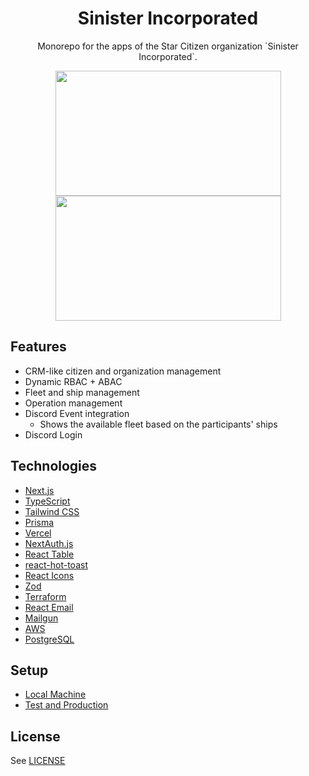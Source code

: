<h1 align="center">Sinister Incorporated</h1>

<p align="center">Monorepo for the apps of the Star Citizen organization `Sinister Incorporated`.</p>

<p align="center">
  <a href="https://github.com/simonknittel/sinister-incorporated/blob/develop/docs/screenshot-dashboard.png" style="display: block;">
    <img src="https://github.com/simonknittel/sinister-incorporated/blob/develop/docs/screenshot-dashboard.png?raw=true" height="200" width="361">
  </a>

  <a href="https://github.com/simonknittel/sinister-incorporated/blob/develop/docs/screenshot-spynet-citizen.png" style="display: block;">
    <img src="https://github.com/simonknittel/sinister-incorporated/blob/develop/docs/screenshot-spynet-citizen.png?raw=true" height="200" width="361">
  </a>
</p>

## Features

- CRM-like citizen and organization management
- Dynamic RBAC + ABAC
- Fleet and ship management
- Operation management
- Discord Event integration
  - Shows the available fleet based on the participants' ships
- Discord Login

## Technologies

- [Next.js](https://nextjs.org/)
- [TypeScript](https://www.typescriptlang.org/)
- [Tailwind CSS](https://tailwindcss.com/)
- [Prisma](https://www.prisma.io/)
- [Vercel](https://vercel.com/)
- [NextAuth.js](https://next-auth.js.org/)
- [React Table](https://github.com/TanStack/table)
- [react-hot-toast](https://github.com/timolins/react-hot-toast)
- [React Icons](https://github.com/react-icons/react-icons)
- [Zod](https://github.com/colinhacks/zod)
- [Terraform](https://www.terraform.io/)
- [React Email](https://react.email/)
- [Mailgun](https://www.mailgun.com/)
- [AWS](https://aws.amazon.com/)
- [PostgreSQL](https://www.postgresql.org/)

## Setup

- [Local Machine](./docs/setup-local-machine.md)
- [Test and Production](./docs/setup-test-and-production.md)

## License

See [LICENSE](./LICENSE)
